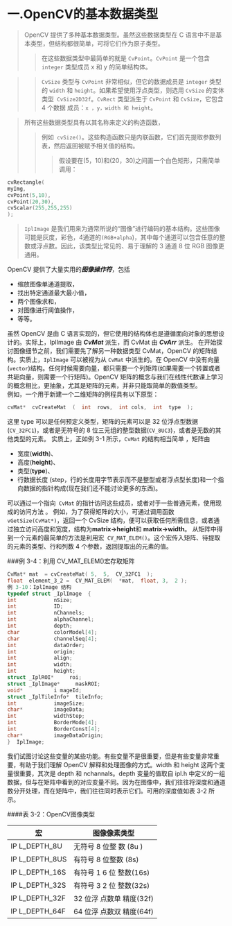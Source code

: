 # 一.OpenCV的基本数据类型 
 >OpenCV 提供了多种基本数据类型。虽然这些数据类型在 C 语言中不是基本类型，但结构都很简单，可将它们作为原子类型。
 >>在这些数据类型中最简单的就是 `CvPoint`。`CvPoint` 是一个包含 `integer` 类型成员 x 和 y 的简单结构体。 
  
 >>`CvSize` 类型与 `CvPoint` 非常相似，但它的数据成员是 `integer` 类型的 `width` 和 `height`。如果希望使用浮点类型，则选用 `CvSize` 的变体类型` CvSize2D32f`。`CvRect` 类型派生于 `CvPoint` 和 `CvSize`，它包含 4 个数据 成员：`x ，y，width 和 height`。
 
 > 所有这些数据类型具有以其名称来定义的构造函数，
 >>例如` cvSize()`。这些构造函数只是内联函数，它们首先提取参数列表，然后返回被赋予相关值的结构。
>>>假设要在(5，10)和(20，30)之间画一个白色矩形，只需简单调用： 
```cpp
cvRectangle( 
myImg, 
cvPoint(5,10), 
cvPoint(20,30), 
cvScalar(255,255,255) 
); 
```

> `IplImage` 是我们用来为通常所说的“图像”进行编码的基本结构。这些图像可能是灰度，彩色，4通道的`(RGB+alpha`)，其中每个通道可以包含任意的整数或浮点数。因此，该类型比常见的、易于理解的 3 通道 8 位 RGB 图像更通用。
 

OpenCV 提供了大量实用的***图像操作符***，包括
* 缩放图像单通道提取，
* 找出特定通道最大最小值，
* 两个图像求和，
* 对图像进行阈值操作，
* 等等。 


虽然 OpenCV 是由 C 语言实现的，但它使用的结构体也是遵循面向对象的思想设计的。实际上，IplImage 由 ***CvMat*** 派生，而 CvMat 由 ***CvArr*** 派生。
在开始探讨图像细节之前，我们需要先了解另一种数据类型 CvMat，OpenCV 的矩阵结构。实质上，`IplImage` 可以被视为从 `CvMat` 中派生的。在 OpenCV 中没有向量(`vector`)结构。任何时候需要向量，都只需要一个列矩阵(如果需要一个转置或者共轭向量，则需要一个行矩阵)。OpenCV 矩阵的概念与我们在线性代数课上学习的概念相比，更抽象，尤其是矩阵的元素，并非只能取简单的数值类型。  
例如，一个用于新建一个二维矩阵的例程具有以下原型：
```cpp 
cvMat*  cvCreateMat  (  int  rows,  int cols,  int  type  ); 
```
这里 type 可以是任何预定义类型，矩阵的元素可以是 32 位浮点型数据(`CV_32FC1`)，或者是无符号的 8 位三元组的整型数据(`CV_8UC3`)，或者是无数的其他类型的元素。 实质上，正如例 3-1 所示，`CvMat` 的结构相当简单 ，矩阵由
* 宽度(**width**)、
* 高度(**height**)、
* 类型(**type**)、
* 行数据长度 (step，行的长度用字节表示而不是整型或者浮点型长度)和一个指向数据的指针构成(现在我们还不能讨论更多的东西)。

可以通过一个指向` CvMat` 的指针访问这些成员，或者对于一些普通元素，使用现成的访问方法 。
例如，为了获得矩阵的大小，可通过调用函数 `vGetSize(CvMat*)`，返回一个 CvSize 结构，便可以获取任何所需信息，或者通过独立访问高度和宽度，结构为**matrix->height**和 **matrix->width**。
从矩阵中得到一个元素的最简单的方法是利用宏` CV_MAT_ELEM()`。这个宏传入矩阵、待提取的元素的类型、行和列数 4 个参数，返回提取出的元素的值。 

###例 3-4：利用 CV_MAT_ELEM()宏存取矩阵 
```cpp
CvMat* mat  = cvCreateMat( 5,  5,  CV_32FC1  ); 
float  element_3_2 =  CV_MAT_ELEM(  *mat,  float, 3,  2 ); 
例 3-10：IplImage 结构 
typedef struct _IplImage  { 
int            nSize; 
int            ID;  
int            nChannels; 
int            alphaChannel; 
int            depth; 
char           colorModel[4];  
char           channelSeq[4]; 
int            dataOrder; 
int            origin; 
int            align; 
int            width; 
int            height; 
struct _IplROI*     roi;  
struct _IplImage*     maskROI;  
void*          i mageId; 
struct _IplTileInfo*  tileInfo; 
int            imageSize; 
char*          imageData; 
int            widthStep; 
int            BorderMode[4]; 
int            BorderConst[4]; 
char*          imageDataOrigin; 
}  IplImage; 
```

  我们试图讨论这些变量的某些功能。有些变量不是很重要，但是有些变量非常重要，有助于我们理解 OpenCV 解释和处理图像的方式。width 和 height 这两个变量很重要，其次是 depth 和 nchannals。depth 变量的值取自 ipl.h 中定义的一组数据，但与在矩阵中看到的对应变量不同。因为在图像中，我们往往将深度和通道数分开处理，而在矩阵中，我们往往同时表示它们。可用的深度值如表 3-2 所示。
    
####表 3-2：OpenCV图像类型 

宏              |图像像素类型
--------------|--------------
IP L_DEPTH_8U  | 无符号 8 位整 数  (8u )
IP L_DEPTH_8US  | 有符号  8 位整数 (8s)
IP L_DEPTH_16S|有符号 1 6 位 整数(16s)
IP L_DEPTH_32S|有符号 3 2 位 整数(32s)
IP L_DEPTH_32F|32 位浮 点数单 精度(32f)
IP L_DEPTH_64F|64 位浮 点数双 精度(64f)
